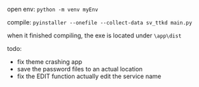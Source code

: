 
open env:
`python -m venv myEnv`


compile:
`pyinstaller --onefile --collect-data sv_ttkd main.py`

when it finished compiling, the exe is located under `\app\dist`

todo: 
- fix theme crashing app
- save the password files to an actual location
- fix the EDIT function actually edit the service name